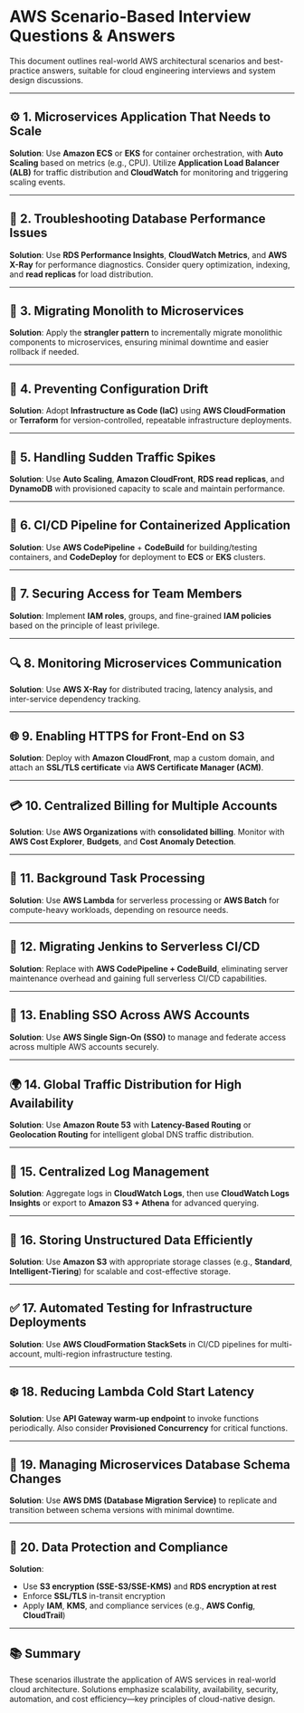 # AWS Scenario-Based Interview Questions & Answers

This document outlines real-world AWS architectural scenarios and best-practice answers, suitable for cloud engineering interviews and system design discussions.

---

## ⚙️ 1. Microservices Application That Needs to Scale
**Solution**: Use **Amazon ECS** or **EKS** for container orchestration, with **Auto Scaling** based on metrics (e.g., CPU). Utilize **Application Load Balancer (ALB)** for traffic distribution and **CloudWatch** for monitoring and triggering scaling events.

---

## 🧪 2. Troubleshooting Database Performance Issues
**Solution**: Use **RDS Performance Insights**, **CloudWatch Metrics**, and **AWS X-Ray** for performance diagnostics. Consider query optimization, indexing, and **read replicas** for load distribution.

---

## 🧱 3. Migrating Monolith to Microservices
**Solution**: Apply the **strangler pattern** to incrementally migrate monolithic components to microservices, ensuring minimal downtime and easier rollback if needed.

---

## 🔧 4. Preventing Configuration Drift
**Solution**: Adopt **Infrastructure as Code (IaC)** using **AWS CloudFormation** or **Terraform** for version-controlled, repeatable infrastructure deployments.

---

## 🚀 5. Handling Sudden Traffic Spikes
**Solution**: Use **Auto Scaling**, **Amazon CloudFront**, **RDS read replicas**, and **DynamoDB** with provisioned capacity to scale and maintain performance.

---

## 🔄 6. CI/CD Pipeline for Containerized Application
**Solution**: Use **AWS CodePipeline** + **CodeBuild** for building/testing containers, and **CodeDeploy** for deployment to **ECS** or **EKS** clusters.

---

## 🔐 7. Securing Access for Team Members
**Solution**: Implement **IAM roles**, groups, and fine-grained **IAM policies** based on the principle of least privilege.

---

## 🔍 8. Monitoring Microservices Communication
**Solution**: Use **AWS X-Ray** for distributed tracing, latency analysis, and inter-service dependency tracking.

---

## 🌐 9. Enabling HTTPS for Front-End on S3
**Solution**: Deploy with **Amazon CloudFront**, map a custom domain, and attach an **SSL/TLS certificate** via **AWS Certificate Manager (ACM)**.

---

## 💳 10. Centralized Billing for Multiple Accounts
**Solution**: Use **AWS Organizations** with **consolidated billing**. Monitor with **AWS Cost Explorer**, **Budgets**, and **Cost Anomaly Detection**.

---

## 🧵 11. Background Task Processing
**Solution**: Use **AWS Lambda** for serverless processing or **AWS Batch** for compute-heavy workloads, depending on resource needs.

---

## 🧪 12. Migrating Jenkins to Serverless CI/CD
**Solution**: Replace with **AWS CodePipeline + CodeBuild**, eliminating server maintenance overhead and gaining full serverless CI/CD capabilities.

---

## 🔐 13. Enabling SSO Across AWS Accounts
**Solution**: Use **AWS Single Sign-On (SSO)** to manage and federate access across multiple AWS accounts securely.

---

## 🌍 14. Global Traffic Distribution for High Availability
**Solution**: Use **Amazon Route 53** with **Latency-Based Routing** or **Geolocation Routing** for intelligent global DNS traffic distribution.

---

## 📑 15. Centralized Log Management
**Solution**: Aggregate logs in **CloudWatch Logs**, then use **CloudWatch Logs Insights** or export to **Amazon S3 + Athena** for advanced querying.

---

## 📂 16. Storing Unstructured Data Efficiently
**Solution**: Use **Amazon S3** with appropriate storage classes (e.g., **Standard**, **Intelligent-Tiering**) for scalable and cost-effective storage.

---

## ✅ 17. Automated Testing for Infrastructure Deployments
**Solution**: Use **AWS CloudFormation StackSets** in CI/CD pipelines for multi-account, multi-region infrastructure testing.

---

## ❄️ 18. Reducing Lambda Cold Start Latency
**Solution**: Use **API Gateway warm-up endpoint** to invoke functions periodically. Also consider **Provisioned Concurrency** for critical functions.

---

## 🧩 19. Managing Microservices Database Schema Changes
**Solution**: Use **AWS DMS (Database Migration Service)** to replicate and transition between schema versions with minimal downtime.

---

## 🔐 20. Data Protection and Compliance
**Solution**:
- Use **S3 encryption (SSE-S3/SSE-KMS)** and **RDS encryption at rest**
- Enforce **SSL/TLS** in-transit encryption
- Apply **IAM**, **KMS**, and compliance services (e.g., **AWS Config**, **CloudTrail**)

---

## 📚 Summary
These scenarios illustrate the application of AWS services in real-world cloud architecture. Solutions emphasize scalability, availability, security, automation, and cost efficiency—key principles of cloud-native design.
